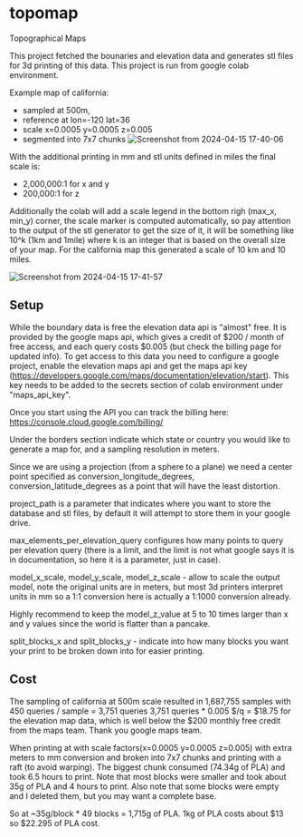 # topomap

Topographical Maps

This project fetched the bounaries and elevation data and generates stl files for 3d printing of this data.
This project is run from google colab environment.

Example map of california:
* sampled at 500m, 
* reference at lon=-120 lat=36 
* scale x=0.0005 y=0.0005 z=0.005
* segmented into 7x7 chunks
![Screenshot from 2024-04-15 17-40-06](https://github.com/puchkarev/topomap/assets/28606823/7c744d45-266b-485d-a166-4b5216cc0bd0)

With the additional printing in mm and stl units defined in miles the final scale is:
* 2,000,000:1 for x and y
* 200,000:1 for z

Additionally the colab will add a scale legend in the bottom righ (max_x, min_y) corner, the scale marker is
computed automatically, so pay attention to the output of the stl generator to get the size of it,
it will be something like 10^k (1km and 1mile) where k is an integer that is based on the overall
size of your map. For the california map this generated a scale of 10 km and 10 miles.

![Screenshot from 2024-04-15 17-41-57](https://github.com/puchkarev/topomap/assets/28606823/cfc987be-af3f-4a0a-91e8-8b30e8a2b055)

## Setup

While the boundary data is free the elevation data api is "almost" free. It is provided by the google maps api,
which gives a credit of $200 / month of free access, and each query costs $0.005 (but check the billing page
for updated info). To get access to this data you need to configure a google project, enable the elevation maps
api and get the maps api key (https://developers.google.com/maps/documentation/elevation/start).
This key needs to be added to the secrets section of colab environment under "maps_api_key".

Once you start using the API you can track the billing here: https://console.cloud.google.com/billing/

Under the borders section indicate which state or country you would like to generate a map for, and a
sampling resolution in meters.

Since we are using a projection (from a sphere to a plane) we need a center point specified as
conversion_longitude_degrees, conversion_latitude_degrees as a point that will have the least distortion.

project_path is a parameter that indicates where you want to store the database and stl files, by default it will
attempt to store them in your google drive.

max_elements_per_elevation_query configures how many points to query per elevation query (there is a limit, and
the limit is not what google says it is in documentation, so here it is a parameter, just in case).

model_x_scale, model_y_scale, model_z_scale - allow to scale the output model, note the original units are in meters,
but most 3d printers interpret units in mm so a 1:1 conversion here is actually a 1:1000 conversion already.

Highly recommend to keep the model_z_value at 5 to 10 times larger than x and y values since the world is flatter
than a pancake.

split_blocks_x and split_blocks_y - indicate into how many blocks you want your print to be broken down into for
easier printing.

## Cost

The sampling of california at 500m scale resulted in 1,687,755 samples with 450 queries / sample = 3,751 queries
3,751 queries * 0.005 $/q = $18.75 for the elevation map data, which is well below the $200 monthly free credit
from the maps team. Thank you google maps team.

When printing at with scale factors(x=0.0005 y=0.0005 z=0.005) with extra meters to mm conversion and broken
into 7x7 chunks and printing with a raft (to avoid warping). The biggest chunk consumed (74.34g of PLA) and
took 6.5 hours to print. Note that most blocks were smaller and took about 35g of PLA and 4 hours to print.
Also note that some blocks were empty and I deleted them, but you may want a complete base.

So at ~35g/block * 49 blocks = 1,715g of PLA. 1kg of PLA costs about $13 so $22.295 of PLA cost.
